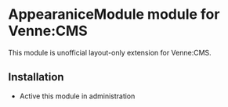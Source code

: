 AppearaniceModule module for Venne:CMS
======================================

This module is unofficial layout-only extension for Venne:CMS.

Installation
------------

- Active this module in administration
